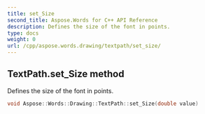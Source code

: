 ```yaml
---
title: set_Size
second_title: Aspose.Words for C++ API Reference
description: Defines the size of the font in points. 
type: docs
weight: 0
url: /cpp/aspose.words.drawing/textpath/set_size/
---
```

## TextPath.set_Size method


Defines the size of the font in points.

```cpp
void Aspose::Words::Drawing::TextPath::set_Size(double value)
```

